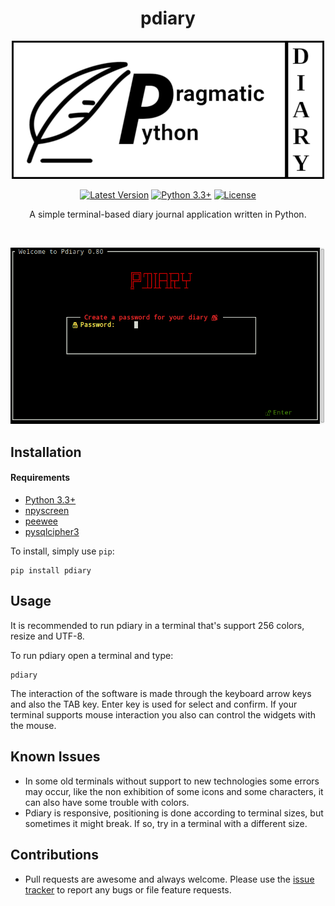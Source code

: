 <h1 align="center">pdiary</h1>
<p align="center">
<img src="./assets/logo.png">
</p>

<p align="center">
<a href="https://pypi.python.org/pypi/pdiary/"><img src="https://img.shields.io/badge/pypi-v0.80-blue.svg" alt="Latest Version"/></a>
<a href="https://www.python.org/downloads/"><img src="http://img.shields.io/badge/Python-3.3+-green.svg" alt="Python 3.3+"/></a>
<a href="hhttps://github.com/manipuladordedados/pdiary/LICENSE"><img src="https://img.shields.io/badge/License-GPLv3-red.svg" alt="License" /></a>
</p>

<p align="center">A simple  terminal-based diary journal application written in Python.</p><br>

<p align="center">
<img src="./assets/demo_1.gif"></a>
</p>

## Installation

#### Requirements
- [Python 3.3+](https://www.python.org/downloads/)
- [npyscreen](https://pypi.python.org/pypi/npyscreen)
- [peewee](https://github.com/coleifer/peewee)
- [pysqlcipher3](https://pypi.org/project/pysqlcipher3/)

To install, simply use `pip`:

    pip install pdiary

## Usage
It is recommended to run pdiary in a terminal that's support 256 colors, resize and UTF-8.

To run pdiary open a terminal and type:

    pdiary 

The interaction of the software is made through the keyboard arrow keys and also the TAB key. Enter key is used for select and confirm.
If your terminal supports mouse interaction you also can control the widgets with the mouse.

## Known Issues

- In some old terminals without support to new technologies some errors may occur, like the non exhibition of some icons and some characters, it can also have some trouble with colors.
- Pdiary is responsive, positioning is done according to terminal sizes, but sometimes it might break. If so, try in a terminal with a different size.


## Contributions

- Pull requests are awesome and always welcome. Please use the [issue tracker](https://github.com/manipuladordedados/pdiary/issues) to report any bugs or file feature requests.